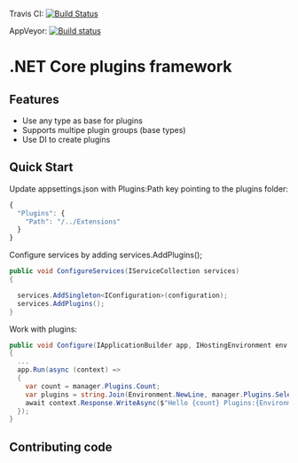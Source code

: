 Travis CI: [![Build Status](https://travis-ci.org/s-limo/Plugins.svg?branch=master)](https://travis-ci.org/s-limo/Plugins) 

AppVeyor: [![Build status](https://ci.appveyor.com/api/projects/status/gyossbl0a6va5jcx?svg=true)](https://ci.appveyor.com/project/s-limo/plugins)

# .NET Core plugins framework 

## Features

- Use any type as base for plugins
- Supports multipe plugin groups (base types)
- Use DI to create plugins

## Quick Start

Update appsettings.json with Plugins:Path key pointing to the plugins folder:
```javascript
{
  "Plugins": {
    "Path": "/../Extensions"
  }
}
```

Configure services by adding services.AddPlugins();
```csharp
public void ConfigureServices(IServiceCollection services)
{

  services.AddSingleton<IConfiguration>(configuration);
  services.AddPlugins();
}
```

Work with plugins: 
```csharp
public void Configure(IApplicationBuilder app, IHostingEnvironment env, ILoggerFactory loggerFactory, IServiceProvider services)
{
  ...
  app.Run(async (context) =>
  {
    var count = manager.Plugins.Count;
    var plugins = string.Join(Environment.NewLine, manager.Plugins.Select(p => p.ToString()));
    await context.Response.WriteAsync($"Hello {count} Plugins:{Environment.NewLine}{plugins}");
  });
}
```


## Contributing code
